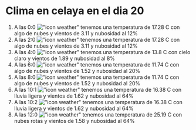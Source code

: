 # Clima en celaya en el dia 20

1. A las 0:0 !["icon weather"](http://openweathermap.org/img/w/02n.png) tenemos una temperatura de 17.28 C con algo de nubes y  vientos de 3.11 y nubosidad al 12%
1. A las 2:0 !["icon weather"](http://openweathermap.org/img/w/02n.png) tenemos una temperatura de 17.28 C con algo de nubes y  vientos de 3.11 y nubosidad al 12%
1. A las 4:0 !["icon weather"](http://openweathermap.org/img/w/02n.png) tenemos una temperatura de 13.8 C con cielo claro y  vientos de 1.89 y nubosidad al 8%
1. A las 6:0 !["icon weather"](http://openweathermap.org/img/w/02n.png) tenemos una temperatura de 11.74 C con algo de nubes y  vientos de 1.52 y nubosidad al 20%
1. A las 8:0 !["icon weather"](http://openweathermap.org/img/w/02d.png) tenemos una temperatura de 11.74 C con algo de nubes y  vientos de 1.52 y nubosidad al 20%
1. A las 10:1 !["icon weather"](http://openweathermap.org/img/w/10d.png) tenemos una temperatura de 16.38 C con lluvia ligera y  vientos de 1.62 y nubosidad al 64%
1. A las 10:2 !["icon weather"](http://openweathermap.org/img/w/10d.png) tenemos una temperatura de 16.38 C con lluvia ligera y  vientos de 1.62 y nubosidad al 64%
1. A las 12:0 !["icon weather"](http://openweathermap.org/img/w/04d.png) tenemos una temperatura de 25.19 C con nubes rotas y  vientos de 1.58 y nubosidad al 64%
